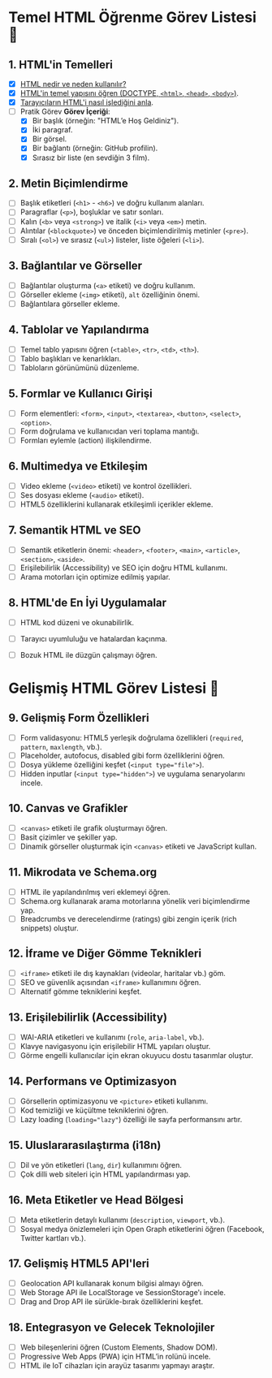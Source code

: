 # Temel HTML Öğrenme Görev Listesi 🚀

## **1. HTML'in Temelleri**
- [x] [HTML nedir ve neden kullanılır?](./01_html_temelleri/README.md)
- [x] [HTML'in temel yapısını öğren (DOCTYPE, `<html>`, `<head>`, `<body>`)](./01_html_temelleri/README.md).
- [x] [Tarayıcıların HTML'i nasıl işlediğini anla](./01_html_temelleri/README.md).
- [ ] Pratik Görev
    **Görev İçeriği**:
    - [x] Bir başlık (örneğin: "HTML’e Hoş Geldiniz").
    - [x] İki paragraf.
    - [x] Bir görsel.
    - [x] Bir bağlantı (örneğin: GitHub profilin).
    - [x] Sırasız bir liste (en sevdiğin 3 film).
## **2. Metin Biçimlendirme**
- [ ] Başlık etiketleri (`<h1>` - `<h6>`) ve doğru kullanım alanları.
- [ ] Paragraflar (`<p>`), boşluklar ve satır sonları.
- [ ] Kalın (`<b>` veya `<strong>`) ve italik (`<i>` veya `<em>`) metin.
- [ ] Alıntılar (`<blockquote>`) ve önceden biçimlendirilmiş metinler (`<pre>`).
- [ ] Sıralı (`<ol>`) ve sırasız (`<ul>`) listeler, liste öğeleri (`<li>`).

## **3. Bağlantılar ve Görseller**
- [ ] Bağlantılar oluşturma (`<a>` etiketi) ve doğru kullanım.
- [ ] Görseller ekleme (`<img>` etiketi), `alt` özelliğinin önemi.
- [ ] Bağlantılara görseller ekleme.

## **4. Tablolar ve Yapılandırma**
- [ ] Temel tablo yapısını öğren (`<table>`, `<tr>`, `<td>`, `<th>`).
- [ ] Tablo başlıkları ve kenarlıkları.
- [ ] Tabloların görünümünü düzenleme.

## **5. Formlar ve Kullanıcı Girişi**
- [ ] Form elementleri: `<form>`, `<input>`, `<textarea>`, `<button>`, `<select>`, `<option>`.
- [ ] Form doğrulama ve kullanıcıdan veri toplama mantığı.
- [ ] Formları eylemle (action) ilişkilendirme.

## **6. Multimedya ve Etkileşim**
- [ ] Video ekleme (`<video>` etiketi) ve kontrol özellikleri.
- [ ] Ses dosyası ekleme (`<audio>` etiketi).
- [ ] HTML5 özelliklerini kullanarak etkileşimli içerikler ekleme.

## **7. Semantik HTML ve SEO**
- [ ] Semantik etiketlerin önemi: `<header>`, `<footer>`, `<main>`, `<article>`, `<section>`, `<aside>`.
- [ ] Erişilebilirlik (Accessibility) ve SEO için doğru HTML kullanımı.
- [ ] Arama motorları için optimize edilmiş yapılar.

## **8. HTML'de En İyi Uygulamalar**
- [ ] HTML kod düzeni ve okunabilirlik.
- [ ] Tarayıcı uyumluluğu ve hatalardan kaçınma.
- [ ] Bozuk HTML ile düzgün çalışmayı öğren.


# Gelişmiş HTML Görev Listesi 🚀

## **9. Gelişmiş Form Özellikleri**
- [ ] Form validasyonu: HTML5 yerleşik doğrulama özellikleri (`required`, `pattern`, `maxlength`, vb.).
- [ ] Placeholder, autofocus, disabled gibi form özelliklerini öğren.
- [ ] Dosya yükleme özelliğini keşfet (`<input type="file">`).
- [ ] Hidden inputlar (`<input type="hidden">`) ve uygulama senaryolarını incele.

## **10. Canvas ve Grafikler**
- [ ] `<canvas>` etiketi ile grafik oluşturmayı öğren.
- [ ] Basit çizimler ve şekiller yap.
- [ ] Dinamik görseller oluşturmak için `<canvas>` etiketi ve JavaScript kullan.

## **11. Mikrodata ve Schema.org**
- [ ] HTML ile yapılandırılmış veri eklemeyi öğren.
- [ ] Schema.org kullanarak arama motorlarına yönelik veri biçimlendirme yap.
- [ ] Breadcrumbs ve derecelendirme (ratings) gibi zengin içerik (rich snippets) oluştur.

## **12. İframe ve Diğer Gömme Teknikleri**
- [ ] `<iframe>` etiketi ile dış kaynakları (videolar, haritalar vb.) göm.
- [ ] SEO ve güvenlik açısından `<iframe>` kullanımını öğren.
- [ ] Alternatif gömme tekniklerini keşfet.

## **13. Erişilebilirlik (Accessibility)**
- [ ] WAI-ARIA etiketleri ve kullanımı (`role`, `aria-label`, vb.).
- [ ] Klavye navigasyonu için erişilebilir HTML yapıları oluştur.
- [ ] Görme engelli kullanıcılar için ekran okuyucu dostu tasarımlar oluştur.

## **14. Performans ve Optimizasyon**
- [ ] Görsellerin optimizasyonu ve `<picture>` etiketi kullanımı.
- [ ] Kod temizliği ve küçültme tekniklerini öğren.
- [ ] Lazy loading (`loading="lazy"`) özelliği ile sayfa performansını artır.

## **15. Uluslararasılaştırma (i18n)**
- [ ] Dil ve yön etiketleri (`lang`, `dir`) kullanımını öğren.
- [ ] Çok dilli web siteleri için HTML yapılandırması yap.

## **16. Meta Etiketler ve Head Bölgesi**
- [ ] Meta etiketlerin detaylı kullanımı (`description`, `viewport`, vb.).
- [ ] Sosyal medya önizlemeleri için Open Graph etiketlerini öğren (Facebook, Twitter kartları vb.).

## **17. Gelişmiş HTML5 API'leri**
- [ ] Geolocation API kullanarak konum bilgisi almayı öğren.
- [ ] Web Storage API ile LocalStorage ve SessionStorage'ı incele.
- [ ] Drag and Drop API ile sürükle-bırak özelliklerini keşfet.

## **18. Entegrasyon ve Gelecek Teknolojiler**
- [ ] Web bileşenlerini öğren (Custom Elements, Shadow DOM).
- [ ] Progressive Web Apps (PWA) için HTML’in rolünü incele.
- [ ] HTML ile IoT cihazları için arayüz tasarımı yapmayı araştır.
